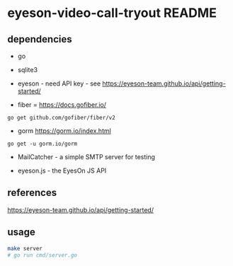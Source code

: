 # eyeson-video-call-tryout README

## dependencies

- go
- sqlite3
- eyeson - need API key - see https://eyeson-team.github.io/api/getting-started/

- fiber = https://docs.gofiber.io/

`go get github.com/gofiber/fiber/v2`

- gorm
https://gorm.io/index.html

`go get -u gorm.io/gorm`

- MailCatcher - a simple SMTP server for testing

- eyeson.js - the EyesOn JS API

## references

https://eyeson-team.github.io/api/getting-started/


##  usage

```sh
make server
# go run cmd/server.go
```
